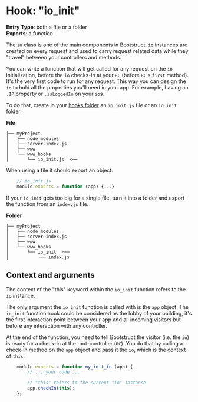 Hook: "io_init"
===============
**Entry Type**: both a file or a folder  
**Exports**: a function

The `IO` class is one of the main components in Bootstruct. `io` instances are created on every request and used to carry request related data while they "travel" between your controllers and methods.

You can write a function that will get called for any request on the `io` initialization, before the `io` checks-in at your `RC` (before `RC`'s `first` method). It's the very first code to run for any request. This way you can design the `io` to hold all the properties you'll need in your app. For example, having an `.IP` property or `.isLoggedIn` on your `io`s.

To do that, create in your [hooks folder](https://github.com/taitulism/Bootstruct/blob/master/Docs/Hooks.md) an `io_init.js` file or an `io_init` folder.

**File**  
```
├── myProject
│   ├── node_modules
│   ├── server-index.js
│   ├── www
│   └── www_hooks
│       └── io_init.js  <──
```
When using a file it should export an object:
```js
	// io_init.js
	module.exports = function (app) {...}
```

If your `io_init` gets too big for a single file, turn it into a folder and export the function from an `index.js` file.

**Folder**  
```
├── myProject
│   ├── node_modules
│   ├── server-index.js
│   ├── www
│   └── www_hooks
│       └── io_init  <──
│           └── index.js
```



Context and arguments
---------------------
The context of the "this" keyword within the `io_init` function refers to the `io` instance.

The only argument the `io_init` function is called with is the `app` object. The `io_init` function hook could be considered as the lobby of your building, it's the first interaction point between your app and all incoming visitors but before any interaction with any controller.

At the end of the function, you need to tell Bootstruct the visitor (i.e. the `io`) is ready for a check-in at the root-controller (`RC`). You do that by calling a check-in method on the `app` object and pass it the `io`, which is the context of `this`.

```js
	module.exports = function my_init_fn (app) {
		// ... your code ...

		// "this" refers to the current "io" instance
		app.checkIn(this);
	};
```
